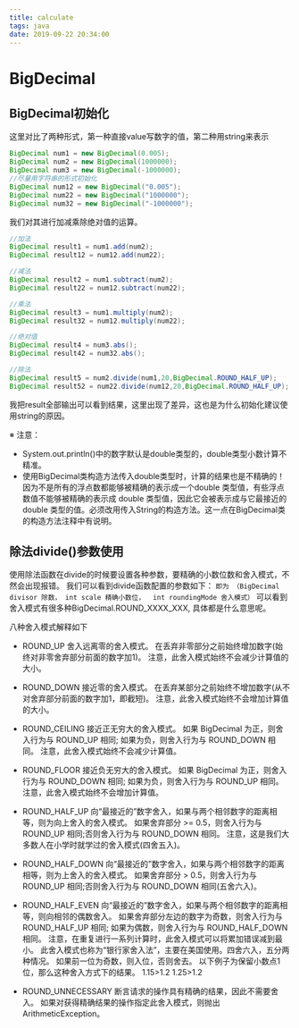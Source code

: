 ```yaml
---
title: calculate
tags: java
date: 2019-09-22 20:34:00
---
```


# BigDecimal
## BigDecimal初始化
这里对比了两种形式，第一种直接value写数字的值，第二种用string来表示
```java
BigDecimal num1 = new BigDecimal(0.005);
BigDecimal num2 = new BigDecimal(1000000);
BigDecimal num3 = new BigDecimal(-1000000);
//尽量用字符串的形式初始化
BigDecimal num12 = new BigDecimal("0.005");
BigDecimal num22 = new BigDecimal("1000000");
BigDecimal num32 = new BigDecimal("-1000000");
```
我们对其进行加减乘除绝对值的运算。
```java
//加法
BigDecimal result1 = num1.add(num2);
BigDecimal result12 = num12.add(num22);

//减法
BigDecimal result2 = num1.subtract(num2);
BigDecimal result22 = num12.subtract(num22);

//乘法
BigDecimal result3 = num1.multiply(num2);
BigDecimal result32 = num12.multiply(num22);

//绝对值
BigDecimal result4 = num3.abs();
BigDecimal result42 = num32.abs();

//除法
BigDecimal result5 = num2.divide(num1,20,BigDecimal.ROUND_HALF_UP);
BigDecimal result52 = num22.divide(num12,20,BigDecimal.ROUND_HALF_UP);
```
我把result全部输出可以看到结果，这里出现了差异，这也是为什么初始化建议使用string的原因。

※ 注意：
- System.out.println()中的数字默认是double类型的，double类型小数计算不精准。
- 使用BigDecimal类构造方法传入double类型时，计算的结果也是不精确的！
因为不是所有的浮点数都能够被精确的表示成一个double 类型值，有些浮点数值不能够被精确的表示成 double 类型值，因此它会被表示成与它最接近的 double 类型的值。必须改用传入String的构造方法。这一点在BigDecimal类的构造方法注释中有说明。

## 除法divide()参数使用
使用除法函数在divide的时候要设置各种参数，要精确的小数位数和舍入模式，不然会出现报错。
我们可以看到divide函数配置的参数如下：
`即为 （BigDecimal divisor 除数， int scale 精确小数位，  int roundingMode 舍入模式）`
可以看到舍入模式有很多种BigDecimal.ROUND_XXXX_XXX, 具体都是什么意思呢。

八种舍入模式解释如下
- ROUND_UP
舍入远离零的舍入模式。
在丢弃非零部分之前始终增加数字(始终对非零舍弃部分前面的数字加1)。
注意，此舍入模式始终不会减少计算值的大小。

- ROUND_DOWN
接近零的舍入模式。
在丢弃某部分之前始终不增加数字(从不对舍弃部分前面的数字加1，即截短)。
注意，此舍入模式始终不会增加计算值的大小。

- ROUND_CEILING
接近正无穷大的舍入模式。
如果 BigDecimal 为正，则舍入行为与 ROUND_UP 相同;
如果为负，则舍入行为与 ROUND_DOWN 相同。
注意，此舍入模式始终不会减少计算值。

- ROUND_FLOOR
接近负无穷大的舍入模式。
如果 BigDecimal 为正，则舍入行为与 ROUND_DOWN 相同;
如果为负，则舍入行为与 ROUND_UP 相同。
注意，此舍入模式始终不会增加计算值。

- ROUND_HALF_UP
向“最接近的”数字舍入，如果与两个相邻数字的距离相等，则为向上舍入的舍入模式。
如果舍弃部分 >= 0.5，则舍入行为与 ROUND_UP 相同;否则舍入行为与 ROUND_DOWN 相同。
注意，这是我们大多数人在小学时就学过的舍入模式(四舍五入)。

- ROUND_HALF_DOWN
向“最接近的”数字舍入，如果与两个相邻数字的距离相等，则为上舍入的舍入模式。
如果舍弃部分 > 0.5，则舍入行为与 ROUND_UP 相同;否则舍入行为与 ROUND_DOWN 相同(五舍六入)。

- ROUND_HALF_EVEN
向“最接近的”数字舍入，如果与两个相邻数字的距离相等，则向相邻的偶数舍入。
如果舍弃部分左边的数字为奇数，则舍入行为与 ROUND_HALF_UP 相同;
如果为偶数，则舍入行为与 ROUND_HALF_DOWN 相同。
注意，在重复进行一系列计算时，此舍入模式可以将累加错误减到最小。
此舍入模式也称为“银行家舍入法”，主要在美国使用。四舍六入，五分两种情况。
如果前一位为奇数，则入位，否则舍去。
以下例子为保留小数点1位，那么这种舍入方式下的结果。
1.15>1.2 1.25>1.2

- ROUND_UNNECESSARY
断言请求的操作具有精确的结果，因此不需要舍入。
如果对获得精确结果的操作指定此舍入模式，则抛出ArithmeticException。